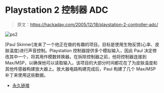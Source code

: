# Playstation 2 控制器 ADC

> 原文：<https://hackaday.com/2005/12/18/playstation-2-controller-adc/>

![ps2](img/5dae976a4acf94f4d3615d8c4cc739c5.png)

[Paul Skinner]发来了一个他正在做的有趣的项目。目标是使用生物反馈(心率、皮肤温度)进行声音控制。Playstation 控制器提供多个模拟输入，因此 Paul 决定修改其中一个，将其用作模数转换器。在拆除控制器之前，他将控制器连接到 Max/MSP，以确保他可以读取输入。该项目的大部分时间都花在了为皮肤温度和其他传感器构建放大器上。放大器电路构建完成后，Paul 构建了几个 Max/MSP 补丁来使用这些数据。

*   [永久链接](http://blog.pixelcrypt.com/sound/)
